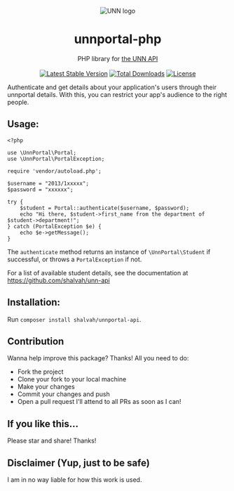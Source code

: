 <p align="center"><img  alt="UNN logo" src ="http://www.unn.edu.ng/wp-content/uploads/2015/03/UNN_Logo.jpg" />
<br><h1 align="center">unnportal-php</h1></p>
 
 <p align="center">PHP library for <a href="https://github.com/shalvah/unn-api">the UNN API</a>
 <br><br><a href="https://packagist.org/packages/shalvah/unnportal-api"><img alt="Latest Stable Version" src="https://poser.pugx.org/shalvah/unnportal-api/v/stable"></a> <a href="https://packagist.org/packages/shalvah/unnportal-api"><img alt="Total Downloads" src="https://poser.pugx.org/shalvah/unnportal-api/downloads"></a> <a href="https://packagist.org/packages/shalvah/unnportal-api"><img alt="License" src="https://poser.pugx.org/shalvah/unnportal-api/license"></a></p>

Authenticate and get details about your application's users through their unnportal details. With this, you can restrict your app's audience to the right people.

## Usage:
```
<?php

use \UnnPortal\Portal;
use \UnnPortal\PortalException;

require 'vendor/autoload.php';

$username = "2013/1xxxxx";
$password = "xxxxxx";

try {
    $student = Portal::authenticate($username, $password);
    echo "Hi there, $student->first_name from the department of $student->department!";
} catch (PortalException $e) {
    echo $e->getMessage();
}
 ```

The `authenticate` method returns an instance of `\UnnPortal\Student` if successful, or throws a `PortalException` if not.

For a list of available student details, see the documentation at https://github.com/shalvah/unn-api

## Installation:
Run `composer install shalvah/unnportal-api`.

## Contribution
Wanna help improve this package? Thanks! All you need to do:
- Fork the project
- Clone your fork to your local machine
- Make your changes
- Commit your changes and push
- Open a pull request
I'll attend to all PRs as soon as I can!

## If you like this...
Please star and share! Thanks!

## Disclaimer (Yup, just to be safe)
I am in no way liable for how this work is used. 
